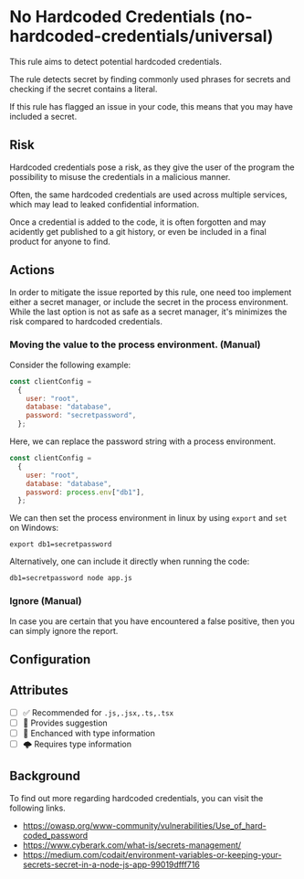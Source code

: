 # No Hardcoded Credentials (no-hardcoded-credentials/universal)

This rule aims to detect potential hardcoded credentials.

The rule detects secret by finding commonly used phrases for secrets and checking if the secret contains a literal.

If this rule has flagged an issue in your code, this means that you may have included a secret.

## Risk

Hardcoded credentials pose a risk, as they give the user of the program the possibility to misuse the credentials in a malicious manner.

Often, the same hardcoded credentials are used across multiple services, which may lead to leaked confidential information.

Once a credential is added to the code, it is often forgotten and may acidently get published to a git history, or even be included in a final product for anyone to find.

## Actions

In order to mitigate the issue reported by this rule, one need too implement either a secret manager, or include the secret in the process environment. While the last option is not as safe as a secret manager, it's minimizes the risk compared to hardcoded credentials.

### Moving the value to the process environment. (Manual)

Consider the following example:

```js
const clientConfig = 
  {
    user: "root",
    database: "database",
    password: "secretpassword",
  };
```

Here, we can replace the password string with a process environment.

```js
const clientConfig = 
  {
    user: "root",
    database: "database",
    password: process.env["db1"],
  };
```

We can then set the process environment in linux by using `export` and `set` on Windows:

```shell
export db1=secretpassword
```

Alternatively, one can include it directly when running the code:

```shell
db1=secretpassword node app.js
```

### Ignore (Manual)

In case you are certain that you have encountered a false positive, then you can simply ignore the report.

## Configuration

## Attributes

- [ ] ✅ Recommended for ```.js,.jsx,.ts,.tsx```
- [ ] 🔧 Provides suggestion
- [ ] 💭 Enchanced with type information
- [ ] 🌩 Requires type information

## Background

To find out more regarding hardcoded credentials, you can visit the following links.

- <https://owasp.org/www-community/vulnerabilities/Use_of_hard-coded_password>
- <https://www.cyberark.com/what-is/secrets-management/>
- <https://medium.com/codait/environment-variables-or-keeping-your-secrets-secret-in-a-node-js-app-99019dfff716>
